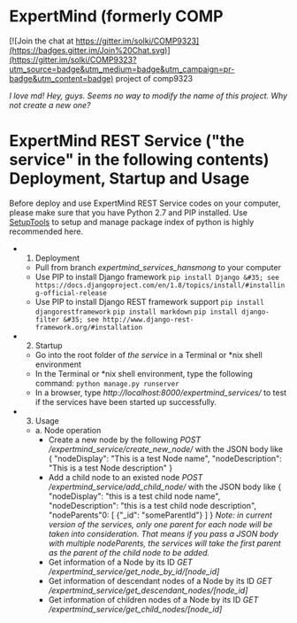 # ExpertMind (formerly COMP

[![Join the chat at https://gitter.im/solki/COMP9323](https://badges.gitter.im/Join%20Chat.svg)](https://gitter.im/solki/COMP9323?utm_source=badge&utm_medium=badge&utm_campaign=pr-badge&utm_content=badge)
project of comp9323

*I love md!*
*Hey, guys. Seems no way to modify the name of this project. Why not create a new one?*

# ExpertMind REST Service ("the service" in the following contents) Deployment, Startup and Usage
Before deploy and use ExpertMind REST Service codes on your computer, please make sure that you have Python 2.7 and PIP installed. Use [SetupTools](https://pypi.python.org/pypi/setuptools) to setup and manage package index of python is highly recommended here.
- 1. Deployment
  - Pull from branch *expertmind_services_hansmong* to your computer
  - Use PIP to install Django framework
      ```pip install Django &#35; see https://docs.djangoproject.com/en/1.8/topics/install/#installing-official-release```
  - Use PIP to install Django REST framework support
      ```pip install djangorestframework```
      ```pip install markdown```
      ```pip install django-filter &#35; see http://www.django-rest-framework.org/#installation```
- 2. Startup
  - Go into the root folder of *the service* in a Terminal or &#42;nix shell environment
  - In the Terminal or &#42;nix shell environment, type the following command:
      ```python manage.py runserver```
  - In a browser, type *http://localhost:8000/expertmind_services/* to test if the services have been started up successfully.
- 3. Usage
  - a. Node operation
    - Create a new node by the following
    *POST /expertmind_service/create_new_node/*
      with the JSON body like
      {
        "nodeDisplay": "This is a test Node name",
        "nodeDescription": "This is a test Node description"
      }
    - Add a child node to an existed node
    *POST /expertmind_service/add_child_node/*
      with the JSON body like
      {
        "nodeDisplay": "this is a test child node name",
        "nodeDescription": "this is a test child node description",
        "nodeParents"0: [
          {"_id": "someParentId"}
        ]
      }
    *Note: in current version of the services, only one parent for each node will be taken into consideration. That means if you pass a JSON body with multiple nodeParents, the services will take the first parent as the parent of the child node to be added.*
    - Get information of a Node by its ID
      *GET /expertmind_service/get_node_by_id/[node_id]*
    - Get information of descendant nodes of a Node by its ID
      *GET /expertmind_service/get_descendant_nodes/[node_id]*
    - Get information of children nodes of a Node by its ID
      *GET /expertmind_service/get_child_nodes/[node_id]*
